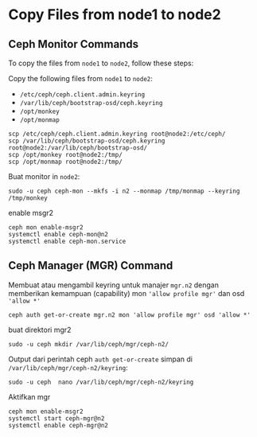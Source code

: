 # Copy Files from node1 to node2
## Ceph Monitor Commands
To copy the files from `node1` to `node2`, follow these steps:

Copy the following files from `node1` to `node2`:

- `/etc/ceph/ceph.client.admin.keyring`
- `/var/lib/ceph/bootstrap-osd/ceph.keyring`
- `/opt/monkey`
- `/opt/monmap`

```
scp /etc/ceph/ceph.client.admin.keyring root@node2:/etc/ceph/
scp /var/lib/ceph/bootstrap-osd/ceph.keyring root@node2:/var/lib/ceph/bootstrap-osd/
scp /opt/monkey root@node2:/tmp/
scp /opt/monmap root@node2:/tmp/
```

Buat monitor in `node2`:
```
sudo -u ceph ceph-mon --mkfs -i n2 --monmap /tmp/monmap --keyring /tmp/monkey 
```

enable msgr2
```
ceph mon enable-msgr2
systemctl enable ceph-mon@n2
systemctl enable ceph-mon.service
```


## Ceph Manager (MGR) Command
Membuat atau mengambil keyring untuk manajer `mgr.n2` dengan memberikan kemampuan (capability) mon `'allow profile mgr'` dan osd `'allow *'`

```
ceph auth get-or-create mgr.n2 mon 'allow profile mgr' osd 'allow *'
```

buat direktori mgr2
```
sudo -u ceph mkdir /var/lib/ceph/mgr/ceph-n2/
```

Output dari perintah ceph `auth get-or-create` simpan di `/var/lib/ceph/mgr/ceph-n2/keyring`:
```
sudo -u ceph  nano /var/lib/ceph/mgr/ceph-n2/keyring
```

Aktifkan mgr
```
ceph mon enable-msgr2
systemctl start ceph-mgr@n2
systemctl enable ceph-mgr@n2
```